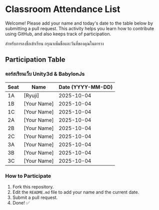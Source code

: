 # Classroom Attendance List

Welcome! Please add your name and today's date to the table below by submitting a pull request. This activity helps you learn how to contribute using GitHub, and also keeps track of participation. 

สำหรับการลงชื่อเข้าเรียน กรุณาเพิ่มชื่อและวันที่ของคุณในตาราง

## Participation Table

### คอร์สเรียนเว็บ Unity3d & BabylonJs


| Seat | Name           | Date (YYYY-MM-DD) |
|------|----------------|-------------------|
| 1A   | [Ryuji]    | 2025-10-04        |
| 1B   | [Your Name]    | 2025-10-04        |
| 1C   | [Your Name]    | 2025-10-04        |
| 2A   | [Your Name]    | 2025-10-04        |
| 2B   | [Your Name]    | 2025-10-04        |
| 2C   | [Your Name]    | 2025-10-04        |
| 3A   | [Your Name]    | 2025-10-04        |
| 3B   | [Your Name]    | 2025-10-04        |
| 3C   | [Your Name]    | 2025-10-04        |

### How to Participate
1. Fork this repository.
2. Edit the `README.md` file to add your name and the current date.
3. Submit a pull request.
4. Done! ✅
